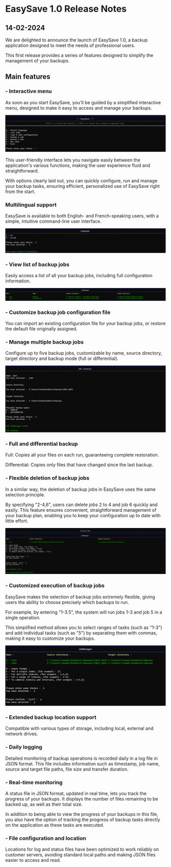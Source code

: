# EasySave 1.0 Release Notes

## **14-02-2024**

We are delighted to announce the launch of EasySave 1.0, a backup application designed to meet the needs of professional users.

This first release provides a series of features designed to simplify the management of your backups.

## Main features

### - Interactive menu

As soon as you start EasySave, you'll be guided by a simplified interactive menu, designed to make it easy to access and manage your backups.

![alt text](images/en-main-menu.png)

This user-friendly interface lets you navigate easily between the application's various functions, making the user experience fluid and straightforward.

With options clearly laid out, you can quickly configure, run and manage your backup tasks, ensuring efficient, personalized use of EasySave right from the start.

### Multilingual support

EasySave is available to both English- and French-speaking users, with a simple, intuitive command-line user interface.

![alt text](images/en-language-select.png)

### - View list of backup jobs

Easily access a list of all your backup jobs, including full configuration information.

![alt text](images/en-jobs-list.png)

### - Customize backup job configuration file

You can import an existing configuration file for your backup jobs, or restore the default file originally assigned.

### - Manage multiple backup jobs

Configure up to five backup jobs, customizable by name, source directory, target directory and backup mode (full or differential).

![alt text](images/en-create-job.png)

### - Full and differential backup

Full: Copies all your files on each run, guaranteeing complete restoration.

Differential: Copies only files that have changed since the last backup.

### - Flexible deletion of backup jobs

In a similar way, the deletion of backup jobs in EasySave uses the same selection principle.

By specifying "2-4,6", users can delete jobs 2 to 4 and job 6 quickly and easily. This feature ensures convenient, straightforward management of your backup plan, enabling you to keep your configuration up to date with little effort.

![alt text](images/en-delete-jobs.png)

### - Customized execution of backup jobs

EasySave makes the selection of backup jobs extremely flexible, giving users the ability to choose precisely which backups to run.

For example, by entering "1-3.5", the system will run jobs 1-3 and job 5 in a single operation.

This simplified method allows you to select ranges of tasks (such as "1-3") and add individual tasks (such as "5") by separating them with commas, making it easy to customize your backups.

![alt text](images/en-run-jobs.png)

### - Extended backup location support

Compatible with various types of storage, including local, external and network drives.

### - Daily logging

Detailed monitoring of backup operations is recorded daily in a log file in JSON format. This file includes information such as timestamp, job name, source and target file paths, file size and transfer duration.

### - Real-time monitoring

A status file in JSON format, updated in real time, lets you track the progress of your backups. It displays the number of files remaining to be backed up, as well as their total size.

In addition to being able to view the progress of your backups in this file, you also have the option of tracking the progress of backup tasks directly on the application as these tasks are executed.

### - File configuration and location

Locations for log and status files have been optimized to work reliably on customer servers, avoiding standard local paths and making JSON files easier to access and read.
